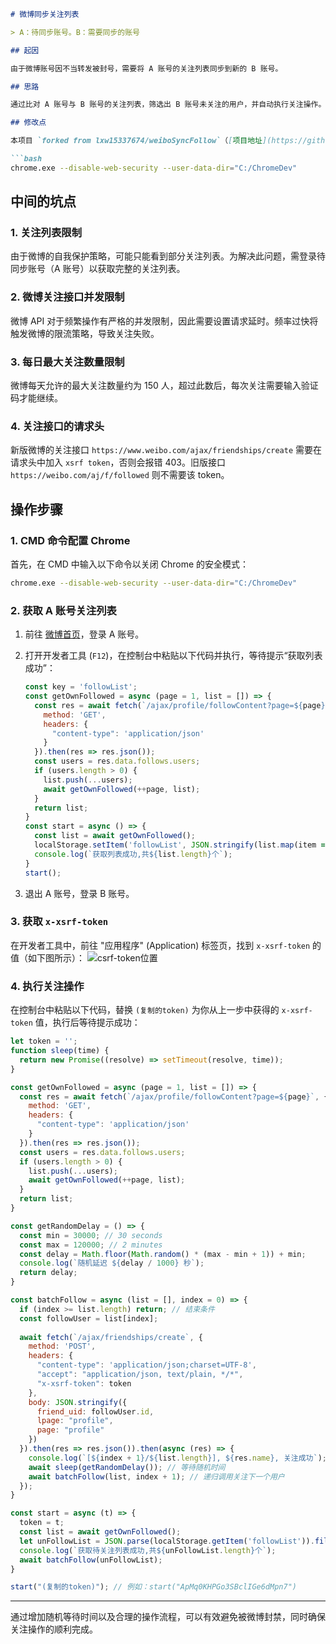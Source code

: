```markdown
# 微博同步关注列表

> A：待同步账号。B：需要同步的账号

## 起因

由于微博账号因不当转发被封号，需要将 A 账号的关注列表同步到新的 B 账号。

## 思路

通过比对 A 账号与 B 账号的关注列表，筛选出 B 账号未关注的用户，并自动执行关注操作。

## 修改点

本项目 `forked from lxw15337674/weiboSyncFollow`（[项目地址](https://github.com/lxw15337674/weiboSyncFollow)），增加了关注时的随机等待时间，以防止被微博服务器限流封禁。被封禁后无法搜索到被封账号，故删除了方案 1。使用 Chrome 浏览器时，需在 Chrome 根目录下运行以下命令：

```bash
chrome.exe --disable-web-security --user-data-dir="C:/ChromeDev"
```

## 中间的坑点

### 1. 关注列表限制

由于微博的自我保护策略，可能只能看到部分关注列表。为解决此问题，需登录待同步账号（A 账号）以获取完整的关注列表。

### 2. 微博关注接口并发限制

微博 API 对于频繁操作有严格的并发限制，因此需要设置请求延时。频率过快将触发微博的限流策略，导致关注失败。

### 3. 每日最大关注数量限制

微博每天允许的最大关注数量约为 150 人，超过此数后，每次关注需要输入验证码才能继续。

### 4. 关注接口的请求头

新版微博的关注接口 `https://www.weibo.com/ajax/friendships/create` 需要在请求头中加入 `xsrf token`，否则会报错 403。旧版接口 `https://weibo.com/aj/f/followed` 则不需要该 token。

## 操作步骤

### 1. CMD 命令配置 Chrome

首先，在 CMD 中输入以下命令以关闭 Chrome 的安全模式：

```bash
chrome.exe --disable-web-security --user-data-dir="C:/ChromeDev"
```

### 2. 获取 A 账号关注列表

1. 前往 [微博首页](https://www.weibo.com/)，登录 A 账号。
2. 打开开发者工具 (`F12`)，在控制台中粘贴以下代码并执行，等待提示“获取列表成功”：

   ```javascript
   const key = 'followList';
   const getOwnFollowed = async (page = 1, list = []) => {
     const res = await fetch(`/ajax/profile/followContent?page=${page}`, {
       method: 'GET',
       headers: {
         "content-type": 'application/json'
       }
     }).then(res => res.json());
     const users = res.data.follows.users;
     if (users.length > 0) {
       list.push(...users);
       await getOwnFollowed(++page, list);
     }
     return list;
   }
   const start = async () => {
     const list = await getOwnFollowed();
     localStorage.setItem('followList', JSON.stringify(list.map(item => ({ id: item.id }))));
     console.log(`获取列表成功,共${list.length}个`);
   }
   start();
   ```

3. 退出 A 账号，登录 B 账号。

### 3. 获取 `x-xsrf-token`

在开发者工具中，前往 "应用程序" (Application) 标签页，找到 `x-xsrf-token` 的值（如下图所示）：
![csrf-token位置](https://github.com/lxw15337674/weiboSyncFollow/assets/19898669/d5691f35-9d14-41a6-855d-8d6d9de3eecb)

### 4. 执行关注操作

在控制台中粘贴以下代码，替换 `(复制的token)` 为你从上一步中获得的 `x-xsrf-token` 值，执行后等待提示成功：

```javascript
let token = '';
function sleep(time) {
  return new Promise((resolve) => setTimeout(resolve, time));
}

const getOwnFollowed = async (page = 1, list = []) => {
  const res = await fetch(`/ajax/profile/followContent?page=${page}`, {
    method: 'GET',
    headers: {
      "content-type": 'application/json'
    }
  }).then(res => res.json());
  const users = res.data.follows.users;
  if (users.length > 0) {
    list.push(...users);
    await getOwnFollowed(++page, list);
  }
  return list;
}

const getRandomDelay = () => {
  const min = 30000; // 30 seconds
  const max = 120000; // 2 minutes
  const delay = Math.floor(Math.random() * (max - min + 1)) + min;
  console.log(`随机延迟 ${delay / 1000} 秒`);
  return delay;
}

const batchFollow = async (list = [], index = 0) => {
  if (index >= list.length) return; // 结束条件
  const followUser = list[index];
  
  await fetch(`/ajax/friendships/create`, {
    method: 'POST',
    headers: {
      "content-type": 'application/json;charset=UTF-8',
      "accept": "application/json, text/plain, */*",
      "x-xsrf-token": token
    },
    body: JSON.stringify({
      friend_uid: followUser.id,
      lpage: "profile",
      page: "profile"
    })
  }).then(res => res.json()).then(async (res) => {
    console.log(`[${index + 1}/${list.length}], ${res.name}, 关注成功`);
    await sleep(getRandomDelay()); // 等待随机时间
    await batchFollow(list, index + 1); // 递归调用关注下一个用户
  });
}

const start = async (t) => {
  token = t;
  const list = await getOwnFollowed();
  let unFollowList = JSON.parse(localStorage.getItem('followList')).filter(unFollowItem => list.findIndex(item => item.id === unFollowItem.id) === -1);
  console.log(`获取待关注列表成功,共${unFollowList.length}个`);
  await batchFollow(unFollowList);
}

start("(复制的token)"); // 例如：start("ApMq0KHPGo3SBclIGe6dMpn7")
```

---

通过增加随机等待时间以及合理的操作流程，可以有效避免被微博封禁，同时确保关注操作的顺利完成。
```
